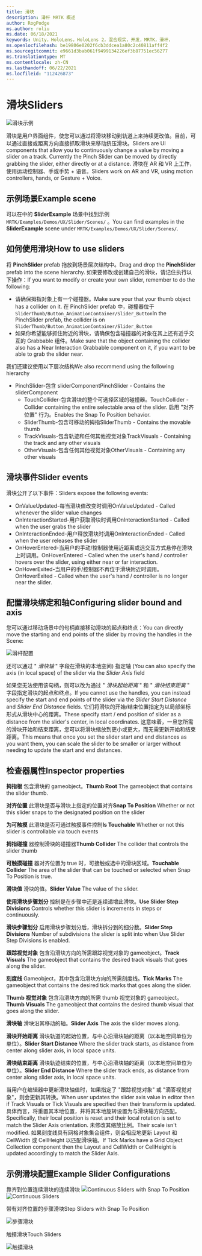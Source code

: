 ```yaml
---
title: 滑块
description: 滑杆 MRTK 概述
author: RogPodge
ms.author: roliu
ms.date: 06/18/2021
keywords: Unity，HoloLens，HoloLens 2，混合现实，开发，MRTK，滑杆，
ms.openlocfilehash: be19806e0202f6cb3ddcea1a80c2c40811aff4f2
ms.sourcegitcommit: e9661d3bab061f9499134226ef3b87751ec56277
ms.translationtype: MT
ms.contentlocale: zh-CN
ms.lasthandoff: 06/22/2021
ms.locfileid: "112426873"
---
```

# <a name="sliders"></a><span data-ttu-id="16020-104">滑块</span><span class="sxs-lookup"><span data-stu-id="16020-104">Sliders</span></span>

![滑块示例](../images/slider/MRTK_UX_Slider_Main.jpg)

<span data-ttu-id="16020-106">滑块是用户界面组件，使您可以通过将滑块移动到轨道上来持续更改值。目前，可以通过直接或距离方向直接抓取滑块来移动挤压滑块。</span><span class="sxs-lookup"><span data-stu-id="16020-106">Sliders are UI components that allow you to continuously change a value by moving a slider on a track. Currently the Pinch Slider can be moved by directly grabbing the slider, either directly or at a distance.</span></span> <span data-ttu-id="16020-107">滑块在 AR 和 VR 上工作，使用运动控制器、手或手势 + 语音。</span><span class="sxs-lookup"><span data-stu-id="16020-107">Sliders work on AR and VR, using motion controllers, hands, or Gesture + Voice.</span></span>

## <a name="example-scene"></a><span data-ttu-id="16020-108">示例场景</span><span class="sxs-lookup"><span data-stu-id="16020-108">Example scene</span></span>

<span data-ttu-id="16020-109">可以在中的 **SliderExample** 场景中找到示例 `MRTK/Examples/Demos/UX/Slider/Scenes/` 。</span><span class="sxs-lookup"><span data-stu-id="16020-109">You can find examples in the **SliderExample** scene under `MRTK/Examples/Demos/UX/Slider/Scenes/`.</span></span>

## <a name="how-to-use-sliders"></a><span data-ttu-id="16020-110">如何使用滑块</span><span class="sxs-lookup"><span data-stu-id="16020-110">How to use sliders</span></span>

<span data-ttu-id="16020-111">将 **PinchSlider** prefab 拖放到场景层次结构中。</span><span class="sxs-lookup"><span data-stu-id="16020-111">Drag and drop the **PinchSlider** prefab into the scene hierarchy.</span></span> <span data-ttu-id="16020-112">如果要修改或创建自己的滑块，请记住执行以下操作：</span><span class="sxs-lookup"><span data-stu-id="16020-112">If you want to modify or create your own slider, remember to do the following:</span></span>

- <span data-ttu-id="16020-113">请确保拇指对象上有一个碰撞器。</span><span class="sxs-lookup"><span data-stu-id="16020-113">Make sure your that your thumb object has a collider on it.</span></span> <span data-ttu-id="16020-114">在 PinchSlider prefab 中，碰撞器位于 `SliderThumb/Button_AnimationContainer/Slider_Button`</span><span class="sxs-lookup"><span data-stu-id="16020-114">In the PinchSlider prefab, the collider is on `SliderThumb/Button_AnimationContainer/Slider_Button`</span></span>
- <span data-ttu-id="16020-115">如果你希望能够抓住附近的滑块，请确保包含碰撞器的对象在其上还有近乎交互的 Grabbable 组件。</span><span class="sxs-lookup"><span data-stu-id="16020-115">Make sure that the object containing the collider also has a Near Interaction Grabbable component on it, if you want to be able to grab the slider near.</span></span>

<span data-ttu-id="16020-116">我们还建议使用以下层次结构</span><span class="sxs-lookup"><span data-stu-id="16020-116">We also recommend using the following hierarchy</span></span>

- <span data-ttu-id="16020-117">PinchSlider-包含 sliderComponent</span><span class="sxs-lookup"><span data-stu-id="16020-117">PinchSlider - Contains the sliderComponent</span></span>
  - <span data-ttu-id="16020-118">TouchCollider-包含滑块的整个可选择区域的碰撞器。</span><span class="sxs-lookup"><span data-stu-id="16020-118">TouchCollider - Collider containing the entire selectable area of the slider.</span></span> <span data-ttu-id="16020-119">启用 "对齐位置" 行为。</span><span class="sxs-lookup"><span data-stu-id="16020-119">Enables the Snap To Position behavior.</span></span>
  - <span data-ttu-id="16020-120">SliderThumb-包含可移动的拇指</span><span class="sxs-lookup"><span data-stu-id="16020-120">SliderThumb - Contains the movable thumb</span></span>
  - <span data-ttu-id="16020-121">TrackVisuals-包含轨迹和任何其他视觉对象</span><span class="sxs-lookup"><span data-stu-id="16020-121">TrackVisuals - Containing the track and any other visuals</span></span>
  - <span data-ttu-id="16020-122">OtherVisuals-包含任何其他视觉对象</span><span class="sxs-lookup"><span data-stu-id="16020-122">OtherVisuals - Containing any other visuals</span></span>

## <a name="slider-events"></a><span data-ttu-id="16020-123">滑块事件</span><span class="sxs-lookup"><span data-stu-id="16020-123">Slider events</span></span>

<span data-ttu-id="16020-124">滑块公开了以下事件：</span><span class="sxs-lookup"><span data-stu-id="16020-124">Sliders expose the following events:</span></span>

- <span data-ttu-id="16020-125">OnValueUpdated-每当滑块值改变时调用</span><span class="sxs-lookup"><span data-stu-id="16020-125">OnValueUpdated - Called whenever the slider value changes</span></span>
- <span data-ttu-id="16020-126">OnInteractionStarted-用户获取滑块时调用</span><span class="sxs-lookup"><span data-stu-id="16020-126">OnInteractionStarted - Called when the user grabs the slider</span></span>
- <span data-ttu-id="16020-127">OnInteractionEnded-用户释放滑块时调用</span><span class="sxs-lookup"><span data-stu-id="16020-127">OnInteractionEnded - Called when the user releases the slider</span></span>
- <span data-ttu-id="16020-128">OnHoverEntered-当用户的手动/控制器使用近距离或远交互方式悬停在滑块上时调用。</span><span class="sxs-lookup"><span data-stu-id="16020-128">OnHoverEntered - Called when the user's hand / controller hovers over the slider, using either near or far interaction.</span></span>
- <span data-ttu-id="16020-129">OnHoverExited-当用户的手/控制器不再位于滑块附近时调用。</span><span class="sxs-lookup"><span data-stu-id="16020-129">OnHoverExited - Called when the user's hand / controller is no longer near the slider.</span></span>

## <a name="configuring-slider-bound-and-axis"></a><span data-ttu-id="16020-130">配置滑块绑定和轴</span><span class="sxs-lookup"><span data-stu-id="16020-130">Configuring slider bound and axis</span></span>

<span data-ttu-id="16020-131">您可以通过移动场景中的句柄直接移动滑块的起点和终点：</span><span class="sxs-lookup"><span data-stu-id="16020-131">You can directly move the starting and end points of the slider by moving the handles in the Scene:</span></span>

![滑杆配置](../images/sliders/MRTK_Sliders_Setup.png)

<span data-ttu-id="16020-133">还可以通过 " _滑块轴_ " 字段在滑块的本地空间) 指定轴 (</span><span class="sxs-lookup"><span data-stu-id="16020-133">You can also specify the axis (in local space) of the slider via the _Slider Axis_ field</span></span>

<span data-ttu-id="16020-134">如果您无法使用该句柄，则可以改为通过 " _滑块起始距离_ " 和 " _滑块结束距离_ " 字段指定滑块的起点和终点。</span><span class="sxs-lookup"><span data-stu-id="16020-134">If you cannot use the handles, you can instead specify the start and end points of the slider via the _Slider Start Distance_ and _Slider End Distance_ fields.</span></span> <span data-ttu-id="16020-135">它们将滑块的开始/结束位置指定为以局部坐标形式从滑块中心的距离。</span><span class="sxs-lookup"><span data-stu-id="16020-135">These specify start / end position of slider as a distance from the slider's center, in local coordinates.</span></span> <span data-ttu-id="16020-136">这意味着，一旦您所需的滑块开始和结束距离，您可以将滑块缩放到更小或更大，而无需更新开始和结束距离。</span><span class="sxs-lookup"><span data-stu-id="16020-136">This means that once you set the slider start and end distances as you want them, you can scale the slider to be smaller or larger without needing to update the start and end distances.</span></span>

## <a name="inspector-properties"></a><span data-ttu-id="16020-137">检查器属性</span><span class="sxs-lookup"><span data-stu-id="16020-137">Inspector properties</span></span>

<span data-ttu-id="16020-138">**拇指根** 包含滑块的 gameobject。</span><span class="sxs-lookup"><span data-stu-id="16020-138">**Thumb Root** The gameobject that contains the slider thumb.</span></span>

<span data-ttu-id="16020-139">**对齐位置** 此滑块是否与滑块上指定的位置对齐</span><span class="sxs-lookup"><span data-stu-id="16020-139">**Snap To Position** Whether or not this slider snaps to the designated position on the slider</span></span>

<span data-ttu-id="16020-140">**为可触摸** 此滑块是否可通过触摸事件控制</span><span class="sxs-lookup"><span data-stu-id="16020-140">**Is Touchable** Whether or not this slider is controllable via touch events</span></span>

<span data-ttu-id="16020-141">**拇指碰撞** 器控制滑块的碰撞器</span><span class="sxs-lookup"><span data-stu-id="16020-141">**Thumb Collider** The collider that controls the slider thumb</span></span>

<span data-ttu-id="16020-142">**可触摸碰撞** 器对齐位置为 true 时，可接触或选中的滑块区域。</span><span class="sxs-lookup"><span data-stu-id="16020-142">**Touchable Collider** The area of the slider that can be touched or selected when Snap To Position is true.</span></span>

<span data-ttu-id="16020-143">**滑块值** 滑块的值。</span><span class="sxs-lookup"><span data-stu-id="16020-143">**Slider Value** The value of the slider.</span></span>

<span data-ttu-id="16020-144">**使用滑块步骤划分** 控制是在步骤中还是连续递增此滑块。</span><span class="sxs-lookup"><span data-stu-id="16020-144">**Use Slider Step Divisions** Controls whether this slider is increments in steps or continuously.</span></span>

<span data-ttu-id="16020-145">**滑块步骤划分** 启用滑块步骤划分后，滑块拆分到的细分数。</span><span class="sxs-lookup"><span data-stu-id="16020-145">**Slider Step Divisions** Number of subdivisions the slider is split into when Use Slider Step Divisions is enabled.</span></span>

<span data-ttu-id="16020-146">**跟踪视觉对象** 包含沿滑块方向的所需跟踪视觉对象的 gameobject。</span><span class="sxs-lookup"><span data-stu-id="16020-146">**Track Visuals** The gameobject that contains the desired track visuals that goes along the slider.</span></span>

<span data-ttu-id="16020-147">**刻度线** Gameobject，其中包含沿滑块方向的所需刻度线。</span><span class="sxs-lookup"><span data-stu-id="16020-147">**Tick Marks** The gameobject that contains the desired tick marks that goes along the slider.</span></span>

<span data-ttu-id="16020-148">**Thumb 视觉对象** 包含沿滑块方向的所需 thumb 视觉对象的 gameobject。</span><span class="sxs-lookup"><span data-stu-id="16020-148">**Thumb Visuals** The gameobject that contains the desired thumb visual that goes along the slider.</span></span>

<span data-ttu-id="16020-149">**滑块轴** 滑块沿其移动的轴。</span><span class="sxs-lookup"><span data-stu-id="16020-149">**Slider Axis** The axis the slider moves along.</span></span>

<span data-ttu-id="16020-150">**滑块开始距离** 滑块轨道的起始位置，与中心沿滑块轴的距离（以本地空间单位为单位）。</span><span class="sxs-lookup"><span data-stu-id="16020-150">**Slider Start Distance** Where the slider track starts, as distance from center along slider axis, in local space units.</span></span>

<span data-ttu-id="16020-151">**滑块结束距离** 滑块轨迹结束的位置，与中心沿滑块轴的距离（以本地空间单位为单位）。</span><span class="sxs-lookup"><span data-stu-id="16020-151">**Slider End Distance** Where the slider track ends, as distance from center along slider axis, in local space units.</span></span>

<span data-ttu-id="16020-152">当用户在编辑器中更新滑块轴值时，如果指定了 "跟踪视觉对象" 或 "滴答视觉对象"，则会更新其转换。</span><span class="sxs-lookup"><span data-stu-id="16020-152">When user updates the slider axis value in editor then if Track Visuals or Tick Visuals are specified then their transform is updated.</span></span>
<span data-ttu-id="16020-153">具体而言，将重置其本地位置，并将其本地旋转设置为与滑块轴方向匹配。</span><span class="sxs-lookup"><span data-stu-id="16020-153">Specifically, their local position is reset and their local rotation is set to match the Slider Axis orientation.</span></span>
<span data-ttu-id="16020-154">未修改其缩放比例。</span><span class="sxs-lookup"><span data-stu-id="16020-154">Their scale isn't modified.</span></span>
<span data-ttu-id="16020-155">如果刻度线具有网格对象集合组件，则会相应地更新 Layout 和 CellWidth 或 CellHeight 以匹配滑块轴。</span><span class="sxs-lookup"><span data-stu-id="16020-155">If Tick Marks have a Grid Object Collection component then the Layout and CellWidth or CellHeight is updated accordingly to match the Slider Axis.</span></span>

## <a name="example-slider-configurations"></a><span data-ttu-id="16020-156">示例滑块配置</span><span class="sxs-lookup"><span data-stu-id="16020-156">Example Slider Configurations</span></span>

<span data-ttu-id="16020-157">靠齐到位置连续滑块的连续滑块 ![](https://user-images.githubusercontent.com/39840334/122488212-d410a400-cf91-11eb-8d31-fc7584ddc465.gif)</span><span class="sxs-lookup"><span data-stu-id="16020-157">Continuous Sliders with Snap To Position ![Continuous Sliders](https://user-images.githubusercontent.com/39840334/122488212-d410a400-cf91-11eb-8d31-fc7584ddc465.gif)</span></span>

<span data-ttu-id="16020-158">带有对齐位置的步骤滑块</span><span class="sxs-lookup"><span data-stu-id="16020-158">Step Sliders with Snap To Position</span></span>

![步骤滑块](https://user-images.githubusercontent.com/39840334/122488226-dc68df00-cf91-11eb-9459-89655bbb054d.gif)

<span data-ttu-id="16020-160">触摸滑块</span><span class="sxs-lookup"><span data-stu-id="16020-160">Touch Sliders</span></span>

![触摸滑块](https://user-images.githubusercontent.com/39840334/122488221-d8d55800-cf91-11eb-91a1-bb12debe2797.gif)